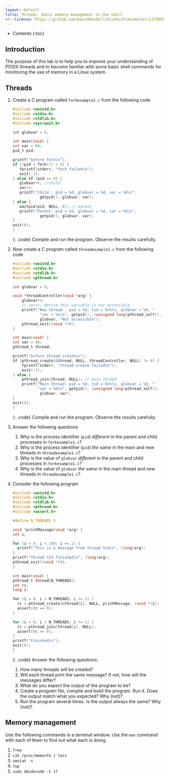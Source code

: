 ```yaml
---
layout: default
title: Threads; basic memory management in the shell
<!--license: https://github.com/DavidKendall/blinky/blob/master/LICENSE-->
---
```

* Contents
{:toc}

## Introduction

The purpose of this lab is to help you to improve your understanding of POSIX
threads and to become familiar with some basic shell commands for 
monitoring the use of memory in a Linux system.

## Threads

1. Create a C program called `forkexample1.c` from the following code

     ```c
     #include <unistd.h>
     #include <stdio.h>
     #include <stdlib.h>
     #include <sys/wait.h>

     int globvar = 6;

     int main(void) {
     int var = 88;
     pid_t pid;

     printf("before fork\n");
     if ((pid = fork()) < 0) {
        fprintf(stderr, "fork failed\n");
        exit(-1);
     } else if (pid == 0) {
        globvar++; //child
        var++;
        printf("Child : pid = %d, globvar = %d, var = %d\n",
                 getpid(), globvar, var);
     } else {
        waitpid(pid, NULL, 0); // parent
        printf("Parent: pid = %d, globvar = %d, var = %d\n",
                 getpid(), globvar, var);
     }
     exit(0);
     }
     ```
     {: .code}
Compile and run the program. Observe the results carefully.

1. Now create a C program called `threadexample1.c` from the following code

     ```c
     #include <unistd.h>
     #include <stdio.h>
     #include <stdlib.h>
     #include <pthread.h>

     int globvar = 6;

     void *threadController(void *arg) {
         globvar++; 
         // var++; Notice this variable is not accessible
         printf("New thread : pid = %d, tid = 0x%lx, globvar = %d, "
                 "var = %s\n", getpid(), (unsigned long)pthread_self(),
                 globvar, "Not accessible");
         pthread_exit((void *)0);
     }

     int main(void) {
     int var = 88;
     pthread_t thread;

     printf("before thread create\n");
     if (pthread_create(&thread, NULL, threadController, NULL) != 0) {
         fprintf(stderr, "thread create failed\n");
         exit(-1);
     } else {
         pthread_join(thread, NULL); // main thread
         printf("Main thread: pid = %d, tid = 0x%lx, globvar = %d, " 
                "var = %d\n", getpid(), (unsigned long)pthread_self(),
                 globvar, var);
     }
     exit(0);
     }
     ```
     {: .code}
Compile and run the program. Observe the results carefully.

1. Answer the following questions

    1. Why is the process identifier (`pid`) *different* in the parent and child processes in `forkexample1.c`?
    1. Why is the process identifier (`pid`) *the same* in the main and new threads in `threadexample1.c`?
    1. Why is the value of `globvar` *different* in the parent and child processes in `forkexample1.c`?
    1. Why is the value of `globvar` *the same* in the main thread and new threads in `threadexample1.c`?

1. Consider the following program

     ```c
     #include <unistd.h>
     #include <stdio.h>
     #include <stdlib.h>
     #include <pthread.h>
     #include <assert.h>

     #define N_THREADS 5

     void *printMessage(void *arg) {
     int i;

     for (i = 0; i < 100; i += 1) {
       printf("This is a message from thread %ld\n", (long)arg);
     }
     printf("Thread %ld finished\n", (long)arg);
     pthread_exit((void *)0);
     }

     int main(void) {
     pthread_t thread[N_THREADS];
     int rc;
     long i;

     for (i = 0; i < N_THREADS; i += 1) {
       rc = pthread_create(&thread[i], NULL, printMessage, (void *)i);
       assert(rc == 0);
     }

     for (i = 0; i < N_THREADS; i += 1) {
       rc = pthread_join(thread[i], NULL);
       assert(rc == 0);
     }
     printf("Finished\n");
     exit(0);
     }
     ```
     {: .code}
Answer the following questions.

    1. How many threads will be created?
    1. Will each thread print the same message? If not, how will the messages differ?
    1. What do you expect the output of the program to be? 
    1. Create a program file, compile and build the program. Run it. Does the output match what you expected? Why (not)?
    1. Run the program several times. Is the output always the same? Why (not)?

<!--
1. Modify the previous program so that each thread prints a completely different message from the others.
   HINT: Create an array of messages of the same size as the number of threads. Initialise each element in
   the array of messages to a different string. Use the thread argument as an index into the array of messages.
-->

## Memory management

Use the following commands in a terminal window. Use the `man` command with
each of them to find out what each is doing.

1. `free`
2. `cat /proc/meminfo | less`
3. `vmstat -s`
4. `top`
5. `sudo dmidecode -t 17`

